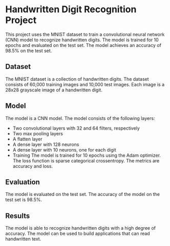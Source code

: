 # Handwritten Digit Recognition Project
This project uses the MNIST dataset to train a convolutional neural network (CNN) model to recognize handwritten digits. The model is trained for 10 epochs and evaluated on the test set. The model achieves an accuracy of 98.5% on the test set.

## Dataset
The MNIST dataset is a collection of handwritten digits. The dataset consists of 60,000 training images and 10,000 test images. Each image is a 28x28 grayscale image of a handwritten digit.

## Model
The model is a CNN model. The model consists of the following layers:

* Two convolutional layers with 32 and 64 filters, respectively
* Two max pooling layers
* A flatten layer
* A dense layer with 128 neurons
* A dense layer with 10 neurons, one for each digit
* Training
 The model is trained for 10 epochs using the Adam optimizer. The loss function is sparse categorical crossentropy. The metrics are accuracy and loss.

## Evaluation
The model is evaluated on the test set. The accuracy of the model on the test set is 98.5%.

## Results
The model is able to recognize handwritten digits with a high degree of accuracy. The model can be used to build applications that can read handwritten text.
